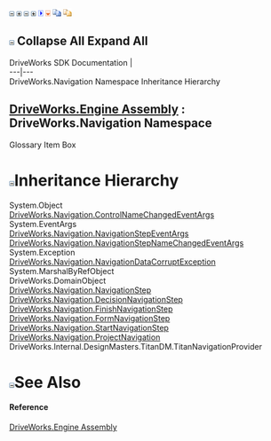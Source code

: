 ![](dotnetimages/collapse.gif) ![](dotnetimages/expand.gif) ![](dotnetimages/collapse.gif) ![](dotnetimages/expand.gif) ![](dotnetimages/drpdown.gif) ![](dotnetimages/drpdown_orange.gif) ![](dotnetimages/copycode.gif) ![](dotnetimages/copycodeHighlight.gif)

![](dotnetimages/collapse.gif) Collapse All Expand All  
---  
DriveWorks SDK Documentation  |   
---|---  
DriveWorks.Navigation Namespace Inheritance Hierarchy   
  
[DriveWorks.Engine Assembly](topic2156.md) : DriveWorks.Navigation Namespace  
---  
  
Glossary Item Box

# ![](dotnetimages/collapse.gif)Inheritance Hierarchy

System.Object  
[DriveWorks.Navigation.ControlNameChangedEventArgs](topic10116.md)  
System.EventArgs  
[DriveWorks.Navigation.NavigationStepEventArgs](topic10205.md)  
[DriveWorks.Navigation.NavigationStepNameChangedEventArgs](topic10213.md)  
System.Exception  
[DriveWorks.Navigation.NavigationDataCorruptException](topic10163.md)  
System.MarshalByRefObject  
DriveWorks.DomainObject  
[DriveWorks.Navigation.NavigationStep](topic10175.md)  
[DriveWorks.Navigation.DecisionNavigationStep](topic10125.md)  
[DriveWorks.Navigation.FinishNavigationStep](topic10145.md)  
[DriveWorks.Navigation.FormNavigationStep](topic10153.md)  
[DriveWorks.Navigation.StartNavigationStep](topic10257.md)  
[DriveWorks.Navigation.ProjectNavigation](topic10222.md)  
DriveWorks.Internal.DesignMasters.TitanDM.TitanNavigationProvider  


# ![](dotnetimages/collapse.gif)See Also

#### Reference

[DriveWorks.Engine Assembly](topic2156.md)


